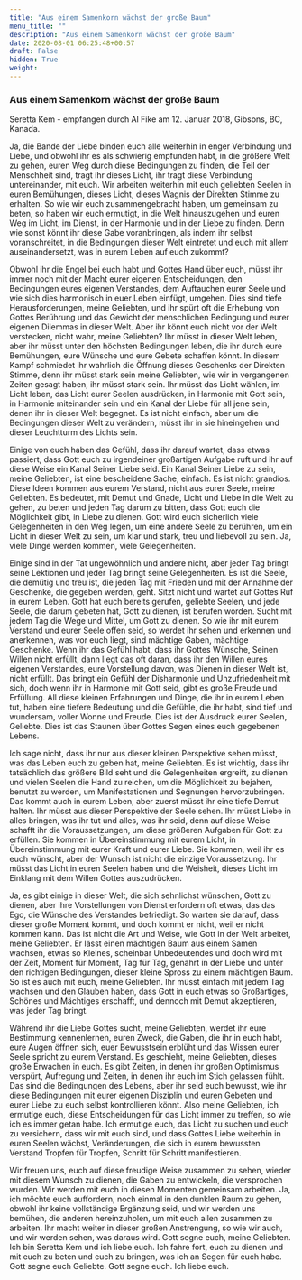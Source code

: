 ```yaml
---
title: "Aus einem Samenkorn wächst der große Baum"
menu_title: ""
description: "Aus einem Samenkorn wächst der große Baum"
date: 2020-08-01 06:25:48+00:57
draft: False
hidden: True
weight:
---
```

### Aus einem Samenkorn wächst der große Baum

Seretta Kem - empfangen durch Al Fike am 12. Januar 2018, Gibsons, BC, Kanada.

Ja, die Bande der Liebe binden euch alle weiterhin in enger Verbindung und Liebe, und obwohl ihr es als schwierig empfunden habt, in die größere Welt zu gehen, euren Weg durch diese Bedingungen zu finden, die Teil der Menschheit sind, tragt ihr dieses Licht, ihr tragt diese Verbindung untereinander, mit euch. Wir arbeiten weiterhin mit euch geliebten Seelen in euren Bemühungen, dieses Licht, dieses Wagnis der Direkten Stimme zu erhalten. So wie wir euch zusammengebracht haben, um gemeinsam zu beten, so haben wir euch ermutigt, in die Welt hinauszugehen und euren Weg im Licht, im Dienst, in der Harmonie und in der Liebe zu finden. Denn wie sonst könnt ihr diese Gabe voranbringen, als indem ihr selbst voranschreitet, in die Bedingungen dieser Welt eintretet und euch mit allem auseinandersetzt, was in eurem Leben auf euch zukommt?

Obwohl ihr die Engel bei euch habt und Gottes Hand über euch, müsst ihr immer noch mit der Macht eurer eigenen Entscheidungen, den Bedingungen eures eigenen Verstandes, dem Auftauchen eurer Seele und wie sich dies harmonisch in euer Leben einfügt, umgehen. Dies sind tiefe Herausforderungen, meine Geliebten, und ihr spürt oft die Erhebung von Gottes Berührung und das Gewicht der menschlichen Bedingung und eurer eigenen Dilemmas in dieser Welt. Aber ihr könnt euch nicht vor der Welt verstecken, nicht wahr, meine Geliebten? Ihr müsst in dieser Welt leben, aber ihr müsst unter den höchsten Bedingungen leben, die ihr durch eure Bemühungen, eure Wünsche und eure Gebete schaffen könnt. In diesem Kampf schmiedet ihr wahrlich die Öffnung dieses Geschenks der Direkten Stimme, denn ihr müsst stark sein meine Geliebten, wie wir in vergangenen Zeiten gesagt haben, ihr müsst stark sein. Ihr müsst das Licht wählen, im Licht leben, das Licht eurer Seelen ausdrücken, in Harmonie mit Gott sein, in Harmonie miteinander sein und ein Kanal der Liebe für all jene sein, denen ihr in dieser Welt begegnet. Es ist nicht einfach, aber um die Bedingungen dieser Welt zu verändern, müsst ihr in sie hineingehen und dieser Leuchtturm des Lichts sein.

Einige von euch haben das Gefühl, dass ihr darauf wartet, dass etwas passiert, dass Gott euch zu irgendeiner großartigen Aufgabe ruft und ihr auf diese Weise ein Kanal Seiner Liebe seid. Ein Kanal Seiner Liebe zu sein, meine Geliebten, ist eine bescheidene Sache, einfach. Es ist nicht grandios. Diese Ideen kommen aus eurem Verstand, nicht aus eurer Seele, meine Geliebten. Es bedeutet, mit Demut und Gnade, Licht und Liebe in die Welt zu gehen, zu beten und jeden Tag darum zu bitten, dass Gott euch die Möglichkeit gibt, in Liebe zu dienen. Gott wird euch sicherlich viele Gelegenheiten in den Weg legen, um eine andere Seele zu berühren, um ein Licht in dieser Welt zu sein, um klar und stark, treu und liebevoll zu sein. Ja, viele Dinge werden kommen, viele Gelegenheiten.

Einige sind in der Tat ungewöhnlich und andere nicht, aber jeder Tag bringt seine Lektionen und jeder Tag bringt seine Gelegenheiten. Es ist die Seele, die demütig und treu ist, die jeden Tag mit Frieden und mit der Annahme der Geschenke, die gegeben werden, geht. Sitzt nicht und wartet auf Gottes Ruf in eurem Leben. Gott hat euch bereits gerufen, geliebte Seelen, und jede Seele, die darum gebeten hat, Gott zu dienen, ist berufen worden. Sucht mit jedem Tag die Wege und Mittel, um Gott zu dienen. So wie ihr mit eurem Verstand und eurer Seele offen seid, so werdet ihr sehen und erkennen und anerkennen, was vor euch liegt, sind mächtige Gaben, mächtige Geschenke. Wenn ihr das Gefühl habt, dass ihr Gottes Wünsche, Seinen Willen nicht erfüllt, dann liegt das oft daran, dass ihr den Willen eures eigenen Verstandes, eure Vorstellung davon, was Dienen in dieser Welt ist, nicht erfüllt. Das bringt ein Gefühl der Disharmonie und Unzufriedenheit mit sich, doch wenn ihr in Harmonie mit Gott seid, gibt es große Freude und Erfüllung. All diese kleinen Erfahrungen und Dinge, die ihr in eurem Leben tut, haben eine tiefere Bedeutung und die Gefühle, die ihr habt, sind tief und wundersam, voller Wonne und Freude. Dies ist der Ausdruck eurer Seelen, Geliebte. Dies ist das Staunen über Gottes Segen eines euch gegebenen Lebens.

Ich sage nicht, dass ihr nur aus dieser kleinen Perspektive sehen müsst, was das Leben euch zu geben hat, meine Geliebten. Es ist wichtig, dass ihr tatsächlich das größere Bild seht und die Gelegenheiten ergreift, zu dienen und vielen Seelen die Hand zu reichen, um die Möglichkeit zu bejahen, benutzt zu werden, um Manifestationen und Segnungen hervorzubringen. Das kommt auch in eurem Leben, aber zuerst müsst ihr eine tiefe Demut halten. Ihr müsst aus dieser Perspektive der Seele sehen. Ihr müsst Liebe in alles bringen, was ihr tut und alles, was ihr seid, denn auf diese Weise schafft ihr die Voraussetzungen, um diese größeren Aufgaben für Gott zu erfüllen. Sie kommen in Übereinstimmung mit eurem Licht, in Übereinstimmung mit eurer Kraft und eurer Liebe. Sie kommen, weil ihr es euch wünscht, aber der Wunsch ist nicht die einzige Voraussetzung. Ihr müsst das Licht in euren Seelen haben und die Weisheit, dieses Licht im Einklang mit dem Willen Gottes auszudrücken.

Ja, es gibt einige in dieser Welt, die sich sehnlichst wünschen, Gott zu dienen, aber ihre Vorstellungen von Dienst erfordern oft etwas, das das Ego, die Wünsche des Verstandes befriedigt. So warten sie darauf, dass dieser große Moment kommt, und doch kommt er nicht, weil er nicht kommen kann. Das ist nicht die Art und Weise, wie Gott in der Welt arbeitet, meine Geliebten. Er lässt einen mächtigen Baum aus einem Samen wachsen, etwas so Kleines, scheinbar Unbedeutendes und doch wird mit der Zeit, Moment für Moment, Tag für Tag, genährt in der Liebe und unter den richtigen Bedingungen, dieser kleine Spross zu einem mächtigen Baum. So ist es auch mit euch, meine Geliebten. Ihr müsst einfach mit jedem Tag wachsen und den Glauben haben, dass Gott in euch etwas so Großartiges, Schönes und Mächtiges erschafft, und dennoch mit Demut akzeptieren, was jeder Tag bringt.

Während ihr die Liebe Gottes sucht, meine Geliebten, werdet ihr eure Bestimmung kennenlernen, euren Zweck, die Gaben, die ihr in euch habt, eure Augen öffnen sich, euer Bewusstsein erblüht und das Wissen eurer Seele spricht zu eurem Verstand. Es geschieht, meine Geliebten, dieses große Erwachen in euch. Es gibt Zeiten, in denen ihr großen Optimismus verspürt, Aufregung und Zeiten, in denen ihr euch im Stich gelassen fühlt. Das sind die Bedingungen des Lebens, aber ihr seid euch bewusst, wie ihr diese Bedingungen mit eurer eigenen Disziplin und euren Gebeten und eurer Liebe zu euch selbst kontrollieren könnt. Also meine Geliebten, ich ermutige euch, diese Entscheidungen für das Licht immer zu treffen, so wie ich es immer getan habe. Ich ermutige euch, das Licht zu suchen und euch zu versichern, dass wir mit euch sind, und dass Gottes Liebe weiterhin in euren Seelen wächst, Veränderungen, die sich in eurem bewussten Verstand Tropfen für Tropfen, Schritt für Schritt manifestieren.

Wir freuen uns, euch auf diese freudige Weise zusammen zu sehen, wieder mit diesem Wunsch zu dienen, die Gaben zu entwickeln, die versprochen wurden. Wir werden mit euch in diesen Momenten gemeinsam arbeiten. Ja, ich möchte euch auffordern, noch einmal in den dunklen Raum zu gehen, obwohl ihr keine vollständige Ergänzung seid, und wir werden uns bemühen, die anderen hereinzuholen, um mit euch allen zusammen zu arbeiten. Ihr macht weiter in dieser großen Anstrengung, so wie wir auch, und wir werden sehen, was daraus wird. Gott segne euch, meine Geliebten. Ich bin Seretta Kem und ich liebe euch. Ich fahre fort, euch zu dienen und mit euch zu beten und euch zu bringen, was ich an Segen für euch habe. Gott segne euch Geliebte. Gott segne euch. Ich liebe euch. 
